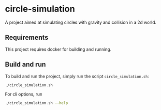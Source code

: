 # circle-simulation

A project aimed at simulating circles with gravity and collision in a 2d world.

## Requirements

This project requires docker for building and running.


## Build and run

To build and run the project, simply run the script `circle_simulation.sh`:

```bash
./circle_simulation.sh
```

For cli options, run

```bash
./circle_simulation.sh --help
```
